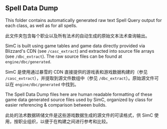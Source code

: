 ## Spell Data Dump

This folder contains automatically generated raw text Spell Query output for each class, as well as for all spells.

此文件夹包含每个职业以及所有法术的自动生成的原始文本法术查询输出。

SimC is built using game tables and game data directly provided via Blizzard's CDN (see `/casc_extract`) and extracted into source file arrays (see `/dbc_extract`). The raw source files can be found at `engine/dbc/generated`.

SimC 是使用通过暴雪的 CDN 直接提供的游戏表和游戏数据构建的（参见 `/casc_extract`），并提取到源文件数组中（参见 `/dbc_extract`）。原始源文件可以在 `engine/dbc/generated` 中找到。

The Spell Data Dump files here are human readable formatting of these game data generated source files used by SimC, organized by class for easier referencing & comparison between builds.

此处的法术数据转储文件是这些游戏数据生成的源文件的可读格式，供 SimC 使用，按职业组织，以便于在构建之间进行参考和比较。
